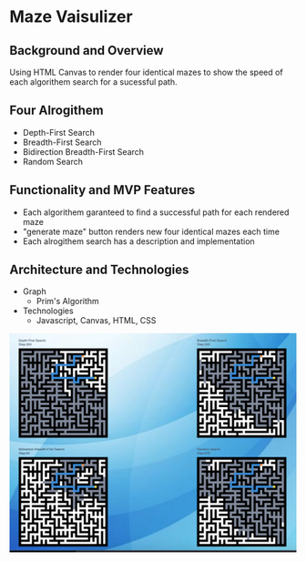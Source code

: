 # Maze Vaisulizer 

## Background and Overview
Using HTML Canvas to render four identical mazes to show the speed of each algorithem search for a sucessful path.

## Four Alrogithem
* Depth-First Search 
* Breadth-First Search
* Bidirection Breadth-First Search
* Random Search

## Functionality and MVP Features
*  Each algorithem garanteed to find a successful path for each rendered maze 
* "generate maze" button renders new four identical mazes each time 
* Each alrogithem search has a description and implementation
 
## Architecture and Technologies
* Graph
  * Prim's Algorithm
* Technologies
  * Javascript, Canvas, HTML, CSS
    


<img src='./preview.png'>
